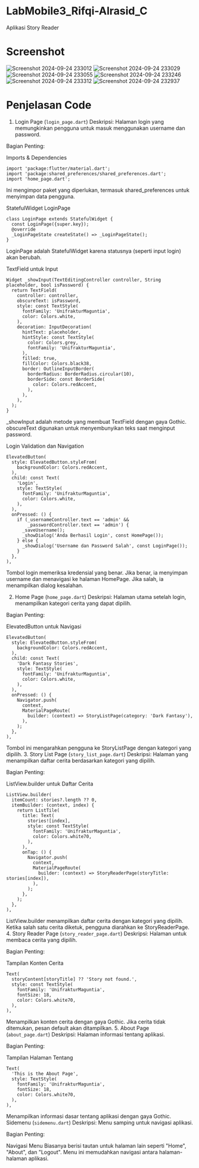 # LabMobile3_Rifqi-Alrasid_C
Aplikasi Story Reader

# Screenshot
![Screenshot 2024-09-24 233012](https://github.com/user-attachments/assets/18ab13d6-c0af-4413-8310-9b5a30e32e8f)
![Screenshot 2024-09-24 233029](https://github.com/user-attachments/assets/bb6ba828-ceee-48c1-b8af-7b6a7df7432b)
![Screenshot 2024-09-24 233055](https://github.com/user-attachments/assets/4a3b9bea-a78a-474d-82ac-d03a02e9dade)
![Screenshot 2024-09-24 233246](https://github.com/user-attachments/assets/3f3fe13b-ca00-4409-8bb9-df30737c45d1)
![Screenshot 2024-09-24 233312](https://github.com/user-attachments/assets/7da57c37-8358-4cd1-beb0-214dabb6fc1a)
![Screenshot 2024-09-24 232937](https://github.com/user-attachments/assets/7befef8d-6e56-4fad-ab5f-a0a8b18dfc52)



# Penjelasan Code
1. Login Page (`login_page.dart`)
Deskripsi: Halaman login yang memungkinkan pengguna untuk masuk menggunakan username dan password.

Bagian Penting:

Imports & Dependencies
```
import 'package:flutter/material.dart';
import 'package:shared_preferences/shared_preferences.dart';
import 'home_page.dart';
```
Ini mengimpor paket yang diperlukan, termasuk shared_preferences untuk menyimpan data pengguna.

StatefulWidget LoginPage

```
class LoginPage extends StatefulWidget {
  const LoginPage({super.key});
  @override
  _LoginPageState createState() => _LoginPageState();
}
```
LoginPage adalah StatefulWidget karena statusnya (seperti input login) akan berubah.

TextField untuk Input

```
Widget _showInput(TextEditingController controller, String placeholder, bool isPassword) {
  return TextField(
    controller: controller,
    obscureText: isPassword,
    style: const TextStyle(
      fontFamily: 'UnifrakturMaguntia',
      color: Colors.white,
    ),
    decoration: InputDecoration(
      hintText: placeholder,
      hintStyle: const TextStyle(
        color: Colors.grey,
        fontFamily: 'UnifrakturMaguntia',
      ),
      filled: true,
      fillColor: Colors.black38,
      border: OutlineInputBorder(
        borderRadius: BorderRadius.circular(10),
        borderSide: const BorderSide(
          color: Colors.redAccent,
        ),
      ),
    ),
  );
}
```
_showInput adalah metode yang membuat TextField dengan gaya Gothic. obscureText digunakan untuk menyembunyikan teks saat menginput password.

Login Validation dan Navigation

```
ElevatedButton(
  style: ElevatedButton.styleFrom(
    backgroundColor: Colors.redAccent,
  ),
  child: const Text(
    'Login',
    style: TextStyle(
      fontFamily: 'UnifrakturMaguntia',
      color: Colors.white,
    ),
  ),
  onPressed: () {
    if (_usernameController.text == 'admin' &&
        _passwordController.text == 'admin') {
      _saveUsername();
      _showDialog('Anda Berhasil Login', const HomePage());
    } else {
      _showDialog('Username dan Password Salah', const LoginPage());
    }
  },
),
```
Tombol login memeriksa kredensial yang benar. Jika benar, ia menyimpan username dan menavigasi ke halaman HomePage. Jika salah, ia menampilkan dialog kesalahan.

2. Home Page (`home_page.dart`)
Deskripsi: Halaman utama setelah login, menampilkan kategori cerita yang dapat dipilih.

Bagian Penting:

ElevatedButton untuk Navigasi
```
ElevatedButton(
  style: ElevatedButton.styleFrom(
    backgroundColor: Colors.redAccent,
  ),
  child: const Text(
    'Dark Fantasy Stories',
    style: TextStyle(
      fontFamily: 'UnifrakturMaguntia',
      color: Colors.white,
    ),
  ),
  onPressed: () {
    Navigator.push(
      context,
      MaterialPageRoute(
        builder: (context) => StoryListPage(category: 'Dark Fantasy'),
      ),
    );
  },
),
```
Tombol ini mengarahkan pengguna ke StoryListPage dengan kategori yang dipilih.
3. Story List Page (`story_list_page.dart`)
Deskripsi: Halaman yang menampilkan daftar cerita berdasarkan kategori yang dipilih.

Bagian Penting:

ListView.builder untuk Daftar Cerita
```
ListView.builder(
  itemCount: stories?.length ?? 0,
  itemBuilder: (context, index) {
    return ListTile(
      title: Text(
        stories![index],
        style: const TextStyle(
          fontFamily: 'UnifrakturMaguntia',
          color: Colors.white70,
        ),
      ),
      onTap: () {
        Navigator.push(
          context,
          MaterialPageRoute(
            builder: (context) => StoryReaderPage(storyTitle: stories[index]),
          ),
        );
      },
    );
  },
),
```
ListView.builder menampilkan daftar cerita dengan kategori yang dipilih. Ketika salah satu cerita diketuk, pengguna diarahkan ke StoryReaderPage.
4. Story Reader Page (`story_reader_page.dart`)
Deskripsi: Halaman untuk membaca cerita yang dipilih.

Bagian Penting:

Tampilan Konten Cerita
```
Text(
  storyContent[storyTitle] ?? 'Story not found.',
  style: const TextStyle(
    fontFamily: 'UnifrakturMaguntia',
    fontSize: 18,
    color: Colors.white70,
  ),
),
```
Menampilkan konten cerita dengan gaya Gothic. Jika cerita tidak ditemukan, pesan default akan ditampilkan.
5. About Page (`about_page.dart`)
Deskripsi: Halaman informasi tentang aplikasi.

Bagian Penting:

Tampilan Halaman Tentang
```
Text(
  'This is the About Page',
  style: TextStyle(
    fontFamily: 'UnifrakturMaguntia',
    fontSize: 18,
    color: Colors.white70,
  ),
),
```
Menampilkan informasi dasar tentang aplikasi dengan gaya Gothic.
Sidemenu (`sidemenu.dart`)
Deskripsi: Menu samping untuk navigasi aplikasi.

Bagian Penting:

Navigasi Menu Biasanya berisi tautan untuk halaman lain seperti "Home", "About", dan "Logout". Menu ini memudahkan navigasi antara halaman-halaman aplikasi.
